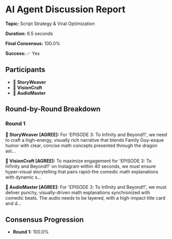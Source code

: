# AI Agent Discussion Report

**Topic:** Script Strategy & Viral Optimization

**Duration:** 6.5 seconds

**Final Consensus:** 100.0%

**Success:** ✅ Yes

## Participants

- 📝 **StoryWeaver**
- 🎨 **VisionCraft**
- 🎵 **AudioMaster**

## Round-by-Round Breakdown

### Round 1

**📝 StoryWeaver [AGREE]:** For 'EPISODE 3: To Infinity and Beyond!!', we need to craft a high-energy, visually rich narrative that blends Family Guy-esque humor with clear, concise math concepts presented through the dragon ast...

**🎨 VisionCraft [AGREE]:** To maximize engagement for 'EPISODE 3: To Infinity and Beyond!!' on Instagram within 40 seconds, we must ensure hyper-visual storytelling that pairs rapid-fire comedic math explanations with dynamic s...

**🎵 AudioMaster [AGREE]:** For 'EPISODE 3: To Infinity and Beyond!!', we must deliver punchy, visually-driven math explanations synchronized with comedic beats. The audio needs to be layered, with a high-impact title card and d...

## Consensus Progression

- **Round 1:** 100.0%
